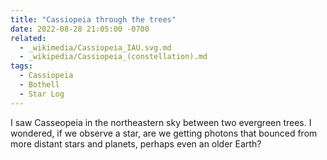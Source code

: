 ```yaml
---
title: "Cassiopeia through the trees"
date: 2022-08-28 21:05:00 -0700
related:
  - _wikimedia/Cassiopeia_IAU.svg.md
  - _wikipedia/Cassiopeia_(constellation).md
tags:
  - Cassiopeia
  - Bothell
  - Star Log
---
```

I saw Casseopeia in the northeastern sky between two evergreen trees. I wondered, if we observe a star, are we getting photons that bounced from more distant stars and planets, perhaps even an older Earth? 